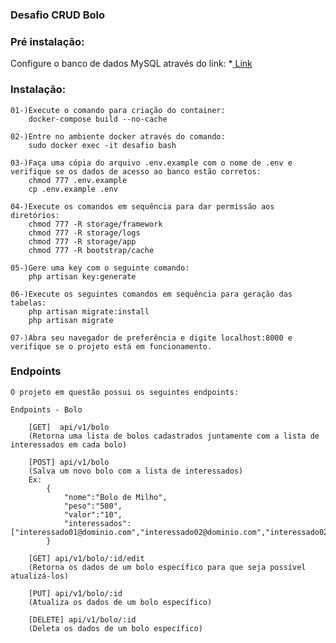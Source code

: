 ### Desafio CRUD Bolo

### Pré instalação:

Configure o banco de dados MySQL através do link: 
*[ Link ](https://github.com/raimoreirarodrigues/mysql)

### Instalação:

    01-)Execute o comando para criação do container:
        docker-compose build --no-cache
    
    02-)Entre no ambiente docker através do comando:
        sudo docker exec -it desafio bash
    
    03-)Faça uma cópia do arquivo .env.example com o nome de .env e verifique se os dados de acesso ao banco estão corretos:
        chmod 777 .env.example
        cp .env.example .env
    
    04-)Execute os comandos em sequência para dar permissão aos diretórios:
        chmod 777 -R storage/framework
        chmod 777 -R storage/logs
        chmod 777 -R storage/app
        chmod 777 -R bootstrap/cache
    
    05-)Gere uma key com o seguinte comando:
        php artisan key:generate

    06-)Execute os seguintes comandos em sequência para geração das tabelas:
        php artisan migrate:install
        php artisan migrate

    07-)Abra seu navegador de preferência e digite localhost:8000 e verifique se o projeto está em funcionamento.

### Endpoints

    O projeto em questão possui os seguintes endpoints:

    Endpoints - Bolo

        [GET]  api/v1/bolo
        (Retorna uma lista de bolos cadastrados juntamente com a lista de interessados em cada bolo)

        [POST] api/v1/bolo
        (Salva um novo bolo com a lista de interessados)
        Ex: 
            {
                "nome":"Bolo de Milho",
                "peso":"500",
                "valor":"10",
                "interessados":["interessado01@dominio.com","interessado02@dominio.com","interessado02@dominio.com"]
            }

        [GET] api/v1/bolo/:id/edit
        (Retorna os dados de um bolo específico para que seja possível atualizá-los)

        [PUT] api/v1/bolo/:id
        (Atualiza os dados de um bolo específico)

        [DELETE] api/v1/bolo/:id
        (Deleta os dados de um bolo específico)

